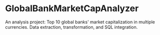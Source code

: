 # GlobalBankMarketCapAnalyzer
An analysis project: Top 10 global banks' market capitalization in multiple currencies. Data extraction, transformation, and SQL integration.
